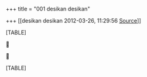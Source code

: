 +++
title = "001 desikan desikan"

+++
[[desikan desikan	2012-03-26, 11:29:56 [Source](https://groups.google.com/g/bvparishat/c/buj1lQ8W6QQ)]]



[TABLE]





[TABLE]

